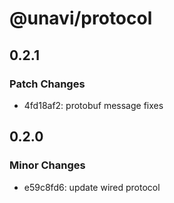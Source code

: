 # @unavi/protocol

## 0.2.1

### Patch Changes

- 4fd18af2: protobuf message fixes

## 0.2.0

### Minor Changes

- e59c8fd6: update wired protocol
